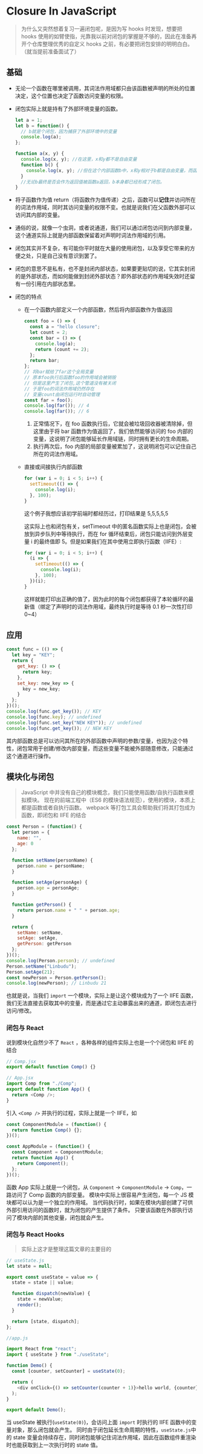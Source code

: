 # Closure In JavaScript

> 为什么又突然想着复习一遍闭包呢，是因为写 hooks 时发现，想要把 hooks 使用的如臂使指，光靠我以前对闭包的掌握是不够的，因此在准备再开个仓库整理优秀的自定义 hooks 之前，有必要把闭包安排的明明白白。（就当提前准备面试了）

## 基础

- 无论一个函数在哪里被调用，其词法作用域都只由该函数被声明的所处的位置决定，这个位置也决定了函数访问变量的权限。

- 闭包实际上就是持有了外部环境变量的函数。

  ```javascript
  let a = 1;
  let b = function() {
    // b就是个闭包，因为捕获了外部环境中的变量
    console.log(a);
  };

  function a(x, y) {
    console.log(x, y); //在这里，x和y都不是自由变量
    function b() {
      console.log(x, y); //但在这个内部函数b中，x和y相对于b都是自由变量，而函数a的作用域则是环境。
    }
    //无论b最终是否会作为返回值被函数a返回，b本身都已经形成了闭包。
  }
  ```

- 将子函数作为值 return（将函数作为值传递）之后，函数可以**记住**并访问所在的词法作用域，同时其访问变量的权限不变。也就是说我们在父函数外部可以访问其内部的变量。

- 通俗的说，就像一个虫洞，或者说通道，我们可以通过闭包访问到内部变量，这个通道实际上就是内部函数保留着对声明时词法作用域的引用。

- 闭包其实并不复杂，有可能你平时就在大量的使用闭包，以及享受它带来的方便之处，只是自己没有意识到罢了。

- 闭包的意思不是私有，也不是封闭内部状态，如果要更贴切的说，它其实封闭的是外部状态，而如何能做到封闭外部状态？即外部状态的作用域失效时还留有一份引用在内部状态里。

- 闭包的特点

  - 在一个函数内部定义一个内部函数，然后将内部函数作为值返回

    ```javascript
    const foo = () => {
      const a = "hello closure";
      let count = 2;
      const bar = () => {
        console.log(a);
        return (count += 2);
      };
      return bar;
    };
    // 将bar赋给了far这个全局变量
    // 原本foo执行后函数foo的作用域会被销毁
    // 但是这里产生了闭包,这个管道没有被关闭
    // 于是foo的词法作用域仍然存在
    // 变量count由闭包运行时自动管理
    const far = foo();
    console.log(far()); // 4
    console.log(far()); // 6
    ```

    1. 正常情况下，在 foo 函数执行后，它就会被垃圾回收器被清除掉，但这里由于将 bar 函数作为值返回了，我们依然能够访问的 foo 内部的变量，这说明了闭包能够延长作用域链，同时拥有更长的生命周期。
    2. 执行两次后，foo 内部的局部变量被累加了，这说明闭包可以记住自己所在的词法作用域。

  - 直接或间接执行内部函数

    ```javascript
    for (var i = 0; i < 5; i++) {
      setTimeout(() => {
        console.log(i);
      }, 100);
    }
    ```

    这个例子我想应该初学前端时都经历过，打印结果是 5,5,5,5,5

    这实际上也和闭包有关，setTimeout 中的匿名函数实际上也是闭包，会被放到异步队列中等待执行，而在 for 循环结束后，闭包只能访问到外层变量 i 的最终值即 5。但是如果我们在其中使用立即执行函数（IIFE）:

    ```javascript
    for (var i = 0; i < 5; i++) {
      (i => {
        setTimeout(() => {
          console.log(i);
        }, 100);
      })(i);
    }
    ```

    这样就能打印出正确的值了，因为此时的每个闭包都获得了本轮循环的最新值（绑定了声明时的词法作用域，最终执行时是等待 0.1 秒一次性打印 0~4）

## 应用

```javascript
const func = (() => {
  let key = "KEY";
  return {
    get_key: () => {
      return key;
    },
    set_key: new_key => {
      key = new_key;
    }
  };
})();
console.log(func.get_key()); // KEY
console.log(func.key); // undefined
console.log(func.set_key("NEW KEY")); // undefined
console.log(func.get_key()); // NEW KEY
```

其内部函数总是可以访问其所在的外部函数中声明的参数/变量，也因为这个特性，闭包常用于创建/修改内部变量，而这些变量不能被外部随意修改，只能通过这个通道进行操作。

## 模块化与闭包

> JavaScript 中并没有自己的模块概念，我们只能使用函数/自执行函数来模拟模块。
> 现在的前端工程中（ES6 的模块语法规范），使用的模块，本质上都是函数或者自执行函数。
> webpack 等打包工具会帮助我们将其打包成为函数，即闭包和 IIFE 的结合

```javascript
const Person = (function() {
  let person = {
    name: "",
    age: 0
  };

  function setName(personName) {
    person.name = personName;
  }

  function setAge(personAge) {
    person.age = personAge;
  }

  function getPerson() {
    return person.name + " " + person.age;
  }

  return {
    setName: setName,
    setAge: setAge,
    getPerson: getPerson
  };
})();
console.log(Person.person); // undefined
Person.setName("Linbudu");
Person.setAge(21);
const newPerson = Person.getPerson();
console.log(newPerson); // Linbudu 21
```

也就是说，当我们 `import` 一个模块，实际上是让这个模块成为了一个 IIFE 函数，我们无法直接去获取其中的变量，而是通过它主动暴露出来的通道，即闭包去进行访问/修改。

### 闭包与 React

说到模块化自然少不了 `React` ，各种各样的组件实际上也是一个个闭包和 IIFE 的结合

```javascript
// Comp.jsx
export default function Comp() {}

// App.jsx
import Comp from "./Comp";
export default function App() {
  return <Comp />;
}
```

引入 `<Comp />` 并执行的过程，实际上就是一个 IIFE，如

```javascript
const ComponentModule = (function() {
  return function Comp() {};
})();

const AppModule = (function() {
  const Component = ComponentModule;
  return function App() {
    return Component();
  };
})();
```

函数 App 实际上就是一个闭包，从 `Component` -> `ComponentModule` -> `Comp`，一路访问了 Comp 函数的内部变量。
模块中实际上很容易产生闭包，每一个 JS 模块都可以认为是一个独立的作用域。
当代码执行时，如果在模块内部创建了可供外部引用访问的函数时，就为闭包的产生提供了条件。
只要该函数在外部执行访问了模块内部的其他变量，闭包就会产生。

### 闭包与 React Hooks

> 实际上这才是整理这篇文章的主要目的

```javascript
// useState.js
let state = null;

export const useState = value => {
  state = state || value;

  function dispatch(newValue) {
    state = newValue;
    render();
  }

  return [state, dispatch];
};

//app.js

import React from "react";
import { useState } from "./useState";

function Demo() {
  const [counter, setCounter] = useState(0);

  return (
    <div onClick={() => setCounter(counter + 1)}>hello world, {counter}</div>
  );
}

export default Demo();
```

当 useState 被执行(`useState(0)`)，会访问上面 `import` 时执行的 IIFE 函数中的变量对象，那么闭包就会产生。
同时由于闭包延长生命周期的特性，`useState.js`中的 state 变量会持续存在，同时闭包能够记住词法作用域，因此在函数组件重渲染时也能获取到上一次执行时的 state 值。
